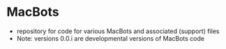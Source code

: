 # MacBots
- repository for code for various MacBots and associated (support) files
- Note: versions 0.0.i are developmental versions of MacBots code
